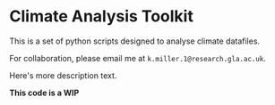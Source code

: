 # Climate Analysis Toolkit

This is a set of python scripts designed to analyse climate datafiles.

For collaboration, please email me at `k.miller.1@research.gla.ac.uk`.

Here's more description text.

**This code is a WIP**



